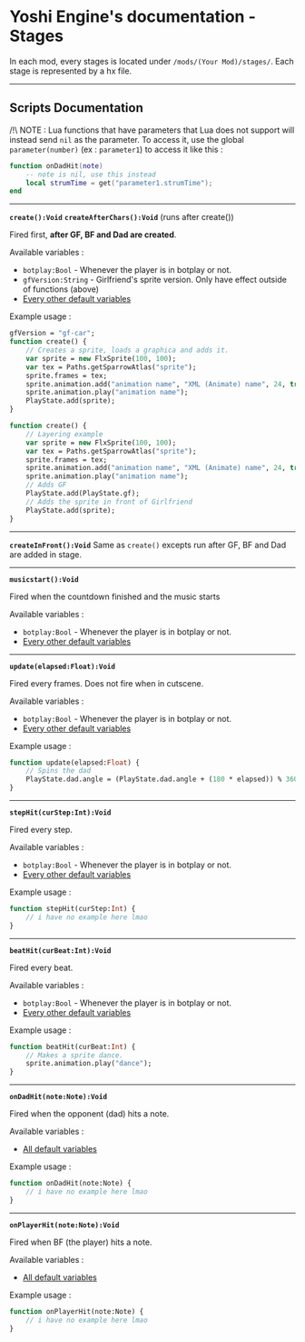 # Yoshi Engine's documentation - Stages
In each mod, every stages is located under `/mods/(Your Mod)/stages/`. Each stage is represented by a hx file.

---
## Scripts Documentation

/!\ NOTE : Lua functions that have parameters that Lua does not support will instead send `nil` as the parameter. To access it, use the global `parameter(number)` (ex : `parameter1`) to access it like this :
```lua
function onDadHit(note)
    -- note is nil, use this instead
    local strumTime = get("parameter1.strumTime");
end
```

---
**`create():Void`**
**`createAfterChars():Void`** (runs after create())

Fired first, **after GF, BF and Dad are created**.

Available variables :
- `botplay:Bool` - Whenever the player is in botplay or not.
- `gfVersion:String` - Girlfriend's sprite version. Only have effect outside of functions (above)
- [Every other default variables](defaultVars.md)

Example usage :
```haxe
gfVersion = "gf-car";
function create() {
    // Creates a sprite, loads a graphica and adds it.
    var sprite = new FlxSprite(100, 100);
    var tex = Paths.getSparrowAtlas("sprite");
    sprite.frames = tex;
    sprite.animation.add("animation name", "XML (Animate) name", 24, true);
    sprite.animation.play("animation name");
    PlayState.add(sprite);
}
```
```haxe
function create() {
    // Layering example
    var sprite = new FlxSprite(100, 100);
    var tex = Paths.getSparrowAtlas("sprite");
    sprite.frames = tex;
    sprite.animation.add("animation name", "XML (Animate) name", 24, true);
    sprite.animation.play("animation name");
    // Adds GF
    PlayState.add(PlayState.gf);
    // Adds the sprite in front of Girlfriend
    PlayState.add(sprite);
}
```
---
**`createInFront():Void`**
Same as `create()` excepts run after GF, BF and Dad are added in stage.

---
**`musicstart():Void`**

Fired when the countdown finished and the music starts

Available variables :
- `botplay:Bool` - Whenever the player is in botplay or not.
- [Every other default variables](defaultVars.md)

---
**`update(elapsed:Float):Void`**

Fired every frames. Does not fire when in cutscene.

Available variables :
- `botplay:Bool` - Whenever the player is in botplay or not.
- [Every other default variables](defaultVars.md)


Example usage :
```haxe
function update(elapsed:Float) {
    // Spins the dad
    PlayState.dad.angle = (PlayState.dad.angle + (180 * elapsed)) % 360;
}
```
---
**`stepHit(curStep:Int):Void`**

Fired every step.

Available variables :
- `botplay:Bool` - Whenever the player is in botplay or not.
- [Every other default variables](defaultVars.md)


Example usage :
```haxe
function stepHit(curStep:Int) {
    // i have no example here lmao
}
```
---
**`beatHit(curBeat:Int):Void`**

Fired every beat.

Available variables :
- `botplay:Bool` - Whenever the player is in botplay or not.
- [Every other default variables](defaultVars.md)


Example usage :
```haxe
function beatHit(curBeat:Int) {
    // Makes a sprite dance.
    sprite.animation.play("dance");
}
```
---
**`onDadHit(note:Note):Void`**

Fired when the opponent (dad) hits a note.

Available variables :
- [All default variables](defaultVars.md)


Example usage :
```haxe
function onDadHit(note:Note) {
    // i have no example here lmao
}
```
---
**`onPlayerHit(note:Note):Void`**

Fired when BF (the player) hits a note.

Available variables :
- [All default variables](defaultVars.md)


Example usage :
```haxe
function onPlayerHit(note:Note) {
    // i have no example here lmao
}
```